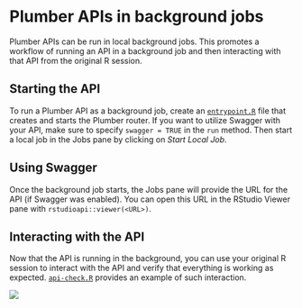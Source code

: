 # Plumber APIs in background jobs
Plumber APIs can be run in local background jobs. This promotes a workflow of running an API in a background job and then interacting with that API from the original R session.

## Starting the API
To run a Plumber API as a background job, create an [`entrypoint.R`](entrypoint.R) file that creates and starts the Plumber router. If you want to utilize Swagger with your API, make sure to specify `swagger = TRUE` in the `run` method. Then start a local job in the Jobs pane by clicking on *Start Local Job*. 

## Using Swagger
Once the background job starts, the Jobs pane will provide the URL for the API (if Swagger was enabled). You can open this URL in the RStudio Viewer pane with `rstudioapi::viewer(<URL>)`.

## Interacting with the API
Now that the API is running in the background, you can use your original R session to interact with the API and verify that everything is working as expected. [`api-check.R`](api-check.R) provides an example of such interaction.

![](../images/api-viewer.gif)